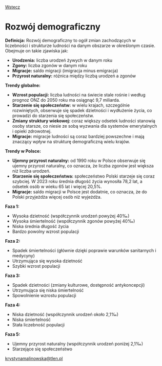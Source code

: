 [Wstecz](../geografia.md)

# Rozwój demograficzny

**Definicja:** Rozwój demograficzny to ogół zmian zachodzących w liczebności i strukturze ludności na danym obszarze w określonym czasie. Obejmuje on takie zjawiska jak:

-   **Urodzenia:** liczba urodzeń żywych w danym roku
-   **Zgony:** liczba zgonów w danym roku
-   **Migracje:** saldo migracji (imigracja minus emigracja)
-   **Przyrost naturalny:** różnica między liczbą urodzeń a zgonów

**Trendy globalne:**

-   **Wzrost populacji:** liczba ludności na świecie stale rośnie i według prognoz ONZ do 2050 roku ma osiągnąć 9,7 miliarda.
-   **Starzenie się społeczeństw:** w wielu krajach, szczególnie rozwiniętych, obserwuje się spadek dzietności i wydłużenie życia, co prowadzi do starzenia się społeczeństw.
-   **Zmiany struktury wiekowej:** coraz większy odsetek ludności stanowią osoby starsze, co niesie ze sobą wyzwania dla systemów emerytalnych i opieki zdrowotnej.
-   **Migracje:** migracje ludności są coraz bardziej powszechne i mają znaczący wpływ na strukturę demograficzną wielu krajów.

**Trendy w Polsce:**

-   **Ujemny przyrost naturalny:** od 1990 roku w Polsce obserwuje się ujemny przyrost naturalny, co oznacza, że liczba zgonów jest większa niż liczba urodzeń.
-   **Starzenie się społeczeństwa:** społeczeństwo Polski starzeje się coraz szybciej. W 2023 roku średnia długość życia wynosiła 78,2 lat, a odsetek osób w wieku 65 lat i więcej 20,5%.
-   **Migracje:** saldo migracji w Polsce jest dodatnie, co oznacza, że do Polski przyjeżdża więcej osób niż wyjeżdża.

**Faza 1:**

-   Wysoka dzietność (współczynnik urodzeń powyżej 40‰)
-   Wysoka śmiertelność (współczynnik zgonów powyżej 40‰)
-   Niska średnia długość życia
-   Bardzo powolny wzrost populacji

**Faza 2:**

-   Spadek śmiertelności (głównie dzięki poprawie warunków sanitarnych i medycyny)
-   Utrzymująca się wysoka dzietność
-   Szybki wzrost populacji

**Faza 3:**

-   Spadek dzietności (zmiany kulturowe, dostępność antykoncepcji)
-   Utrzymująca się niska śmiertelność
-   Spowolnienie wzrostu populacji

**Faza 4:**

-   Niska dzietność (współczynnik urodzeń około 2,1‰)
-   Niska śmiertelność
-   Stała liczebność populacji

**Faza 5:**

-   Ujemny przyrost naturalny (współczynnik urodzeń poniżej 2,1‰)
-   Starzejące się społeczeństwo

krystynamalinowska@tlen.pl

